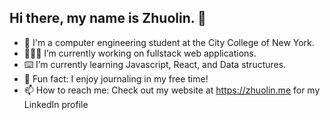 ## Hi there, my name is Zhuolin. 👋

- 🏫 I'm a computer engineering student at the City College of New York.
- 👨🏻‍💻 I’m currently working on fullstack web applications.
- ⌨️ I’m currently learning Javascript, React, and Data structures.
- 📔 Fun fact: I enjoy journaling in my free time!
- 📫 How to reach me: Check out my website at https://zhuolin.me for my LinkedIn profile

